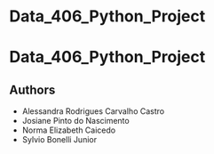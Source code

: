 # Data_406_Python_Project
# Data_406_Python_Project

## Authors

- Alessandra Rodrigues Carvalho Castro
- Josiane Pinto do Nascimento
- Norma Elizabeth Caicedo
- Sylvio Bonelli Junior
